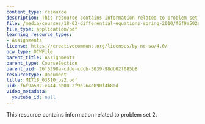 ```yaml
---
content_type: resource
description: This resource contains information related to problem set 2.
file: /media/courses/18-03-differential-equations-spring-2010/f6f9a502e444bb002f9e64e090f4b8ad_MIT18_03S10_ps2.pdf
file_type: application/pdf
learning_resource_types:
- Assignments
license: https://creativecommons.org/licenses/by-nc-sa/4.0/
ocw_type: OCWFile
parent_title: Assignments
parent_type: CourseSection
parent_uid: 26f5298a-cdde-cdcb-3039-98db02f085b8
resourcetype: Document
title: MIT18_03S10_ps2.pdf
uid: f6f9a502-e444-bb00-2f9e-64e090f4b8ad
video_metadata:
  youtube_id: null
---
```

This resource contains information related to problem set 2.